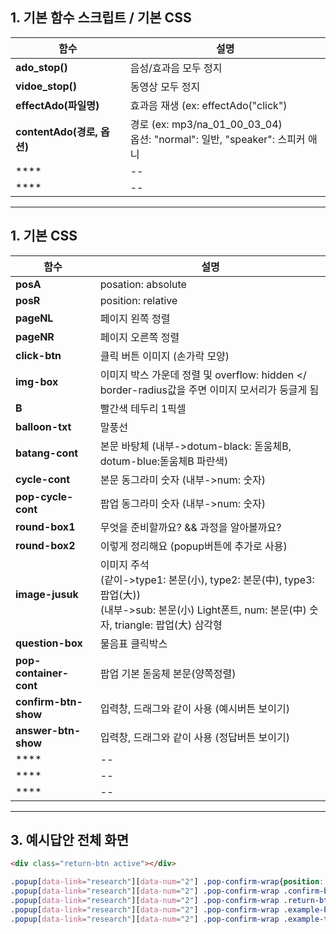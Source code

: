 ## 1. 기본 함수 스크립트 / 기본 CSS

|함수|설명|
|--|--|
|**ado_stop()**|음성/효과음 모두 정지|
|**vidoe_stop()**|동영상 모두 정지|
|**effectAdo(파일명)**|효과음 재생 (ex: effectAdo("click")|
|**contentAdo(경로, 옵션)**|경로 (ex: mp3/na_01_00_03_04) </br> 옵션: "normal": 일반, "speaker": 스피커 애니|
|****|--|
|****|--|


***

## 1. 기본 CSS

|함수|설명|
|--|--|
|**posA**|posation: absolute|
|**posR**|position: relative|
|**pageNL**|페이지 왼쪽 정렬|
|**pageNR**|페이지 오른쪽 정렬|
|**click-btn**|클릭 버튼 이미지 (손가락 모양)|
|**img-box**|이미지 박스 가운데 정렬 및 overflow: hidden </ border-radius값을 주면 이미지 모서리가 둥글게 됨|
|**B**|빨간색 테두리 1픽셀|
|**balloon-txt**|말풍선|
|**batang-cont**|본문 바탕체  (내부->dotum-black: 돋움체B, dotum-blue:돋움체B 파란색)|
|**cycle-cont**|본문 동그라미 숫자 (내부->num: 숫자)|
|**pop-cycle-cont**|팝업 동그라미 숫자 (내부->num: 숫자)|
|**round-box1**|무엇을 준비할까요? && 과정을 알아볼까요?|
|**round-box2**|이렇게 정리해요 (popup버튼에 추가로 사용)|
|**image-jusuk**|이미지 주석 </br> (같이->type1: 본문(小), type2: 본문(中), type3: 팝업(大)) </br> (내부->sub: 본문(小) Light폰트, num: 본문(中) 숫자, triangle: 팝업(大) 삼각형|
|**question-box**|물음표 클릭박스|
|**pop-container-cont**|팝업 기본 돋움체 본문(양쪽정렬)|
|**confirm-btn-show**|입력창, 드래그와 같이 사용 (예시버튼 보이기)|
|**answer-btn-show**|입력창, 드래그와 같이 사용 (정답버튼 보이기)|
|****|--|
|****|--|
|****|--|

***

## 3. 예시답안 전체 화면
  
  ```html
  <div class="return-btn active"></div>
  ```

  ```css
  .popup[data-link="research"][data-num="2"] .pop-confirm-wrap{position: absolute; top: 0px; left: 0px; width: 100%; height: 100%; display: block;}
  .popup[data-link="research"][data-num="2"] .pop-confirm-wrap .confirm-btn{position: absolute; top: 610px; right: 0px;}
  .popup[data-link="research"][data-num="2"] .pop-confirm-wrap .return-btn{position: absolute; top: 610px; right: 100px;}
  .popup[data-link="research"][data-num="2"] .pop-confirm-wrap .example-box{margin: 0px; z-index: 10; background-color: #fff;}
  .popup[data-link="research"][data-num="2"] .pop-confirm-wrap .example-txt{padding-left: 0px;}
  ```





